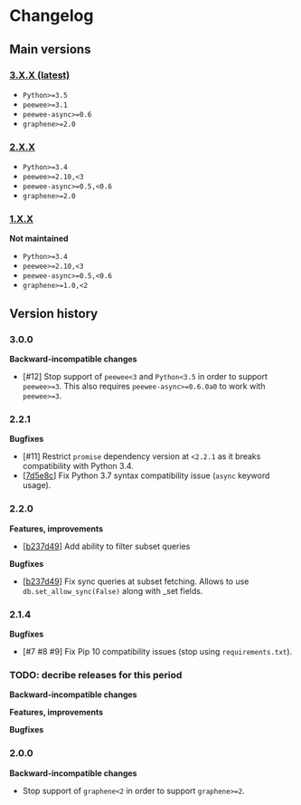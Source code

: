 # Changelog

## Main versions

### [3.X.X (latest)](https://github.com/insolite/graphene-peewee-async/releases/tag/v3.0.0)

 * `Python>=3.5`
 * `peewee>=3.1`
 * `peewee-async>=0.6`
 * `graphene>=2.0`

### [2.X.X](https://github.com/insolite/graphene-peewee-async/releases/tag/v2.2.1)

 * `Python>=3.4`
 * `peewee>=2.10,<3`
 * `peewee-async>=0.5,<0.6`
 * `graphene>=2.0`

### [1.X.X](https://github.com/insolite/graphene-peewee-async/releases/tag/v1.0.7)

**Not maintained**

 * `Python>=3.4`
 * `peewee>=2.10,<3`
 * `peewee-async>=0.5,<0.6`
 * `graphene>=1.0,<2`

## Version history

### 3.0.0

**Backward-incompatible changes**

 * [#12] Stop support of `peewee<3` and `Python<3.5`
   in order to support `peewee>=3`.
   This also requires `peewee-async>=0.6.0a0`
   to work with `peewee>=3`.

### 2.2.1

**Bugfixes**

 * [#11]
   Restrict `promise` dependency version at `<2.2.1`
   as it breaks compatibility with Python 3.4.
 * [[7d5e8c](https://github.com/insolite/graphene-peewee-async/commit/379f77728787401dd6486811cacb4e85b47d5e8c#diff-498cf53d35427897613cdfc4b76fc6eaR5)]
   Fix Python 3.7 syntax compatibility issue (`async` keyword usage).

### 2.2.0

**Features, improvements**

 * [[b237d49](https://github.com/insolite/graphene-peewee-async/commit/b237d4985459c686c71814905b5ee2153d0d42f9)]
   Add ability to filter subset queries

**Bugfixes**

 * [[b237d49](https://github.com/insolite/graphene-peewee-async/commit/b237d4985459c686c71814905b5ee2153d0d42f9)]
   Fix sync queries at subset fetching.
   Allows to use `db.set_allow_sync(False)` along with _set fields.

### 2.1.4

**Bugfixes**

 * [#7 #8 #9]
   Fix Pip 10 compatibility issues (stop using `requirements.txt`).

### TODO: decribe releases for this period

**Backward-incompatible changes**

**Features, improvements**

**Bugfixes**

### 2.0.0

**Backward-incompatible changes**

 * Stop support of `graphene<2` in order to support `graphene>=2`.

